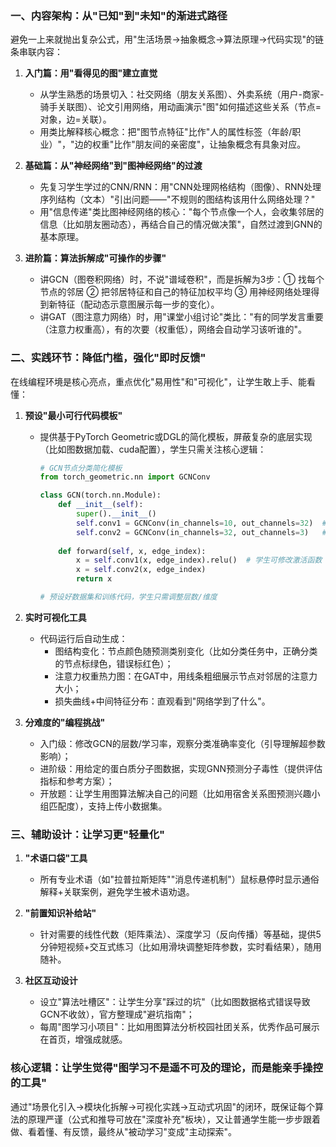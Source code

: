 


### **一、内容架构：从"已知"到"未知"的渐进式路径**
避免一上来就抛出复杂公式，用"生活场景→抽象概念→算法原理→代码实现"的链条串联内容：

1. **入门篇：用"看得见的图"建立直觉**  
   - 从学生熟悉的场景切入：社交网络（朋友关系图）、外卖系统（用户-商家-骑手关联图）、论文引用网络，用动画演示"图"如何描述这些关系（节点=对象，边=关联）。  
   - 用类比解释核心概念：把"图节点特征"比作"人的属性标签（年龄/职业）"，"边的权重"比作"朋友间的亲密度"，让抽象概念有具象对应。  

2. **基础篇：从"神经网络"到"图神经网络"的过渡**  
   - 先复习学生学过的CNN/RNN：用"CNN处理网格结构（图像）、RNN处理序列结构（文本）"引出问题——"不规则的图结构该用什么网络处理？"  
   - 用"信息传递"类比图神经网络的核心："每个节点像一个人，会收集邻居的信息（比如朋友圈动态），再结合自己的情况做决策"，自然过渡到GNN的基本原理。  

3. **进阶篇：算法拆解成"可操作的步骤"**  
   - 讲GCN（图卷积网络）时，不说"谱域卷积"，而是拆解为3步：① 找每个节点的邻居 ② 把邻居特征和自己的特征加权平均 ③ 用神经网络处理得到新特征（配动态示意图展示每一步的变化）。  
   - 讲GAT（图注意力网络）时，用"课堂小组讨论"类比："有的同学发言重要（注意力权重高），有的次要（权重低），网络会自动学习该听谁的"。  


### **二、实践环节：降低门槛，强化"即时反馈"**
在线编程环境是核心亮点，重点优化"易用性"和"可视化"，让学生敢上手、能看懂：

1. **预设"最小可行代码模板"**  
   - 提供基于PyTorch Geometric或DGL的简化模板，屏蔽复杂的底层实现（比如图数据加载、cuda配置），学生只需关注核心逻辑：  
     ```python
     # GCN节点分类简化模板
     from torch_geometric.nn import GCNConv
     
     class GCN(torch.nn.Module):
         def __init__(self):
             super().__init__()
             self.conv1 = GCNConv(in_channels=10, out_channels=32)  # 第一步聚合
             self.conv2 = GCNConv(in_channels=32, out_channels=3)   # 第二步聚合
         
         def forward(self, x, edge_index):
             x = self.conv1(x, edge_index).relu()  # 学生可修改激活函数
             x = self.conv2(x, edge_index)
             return x
     
     # 预设好数据集和训练代码，学生只需调整层数/维度
     ```

2. **实时可视化工具**  
   - 代码运行后自动生成：  
     - 图结构变化：节点颜色随预测类别变化（比如分类任务中，正确分类的节点标绿色，错误标红色）；  
     - 注意力权重热力图：在GAT中，用线条粗细展示节点对邻居的注意力大小；  
     - 损失曲线+中间特征分布：直观看到"网络学到了什么"。  

3. **分难度的"编程挑战"**  
   - 入门级：修改GCN的层数/学习率，观察分类准确率变化（引导理解超参数影响）；  
   - 进阶级：用给定的蛋白质分子图数据，实现GNN预测分子毒性（提供评估指标和参考方案）；  
   - 开放题：让学生用图算法解决自己的问题（比如用宿舍关系图预测兴趣小组匹配度），支持上传小数据集。  


### **三、辅助设计：让学习更"轻量化"**
1. **"术语口袋"工具**  
   - 所有专业术语（如"拉普拉斯矩阵""消息传递机制"）鼠标悬停时显示通俗解释+关联案例，避免学生被术语劝退。  

2. **"前置知识补给站"**  
   - 针对需要的线性代数（矩阵乘法）、深度学习（反向传播）等基础，提供5分钟短视频+交互式练习（比如用滑块调整矩阵参数，实时看结果），随用随补。  

3. **社区互动设计**  
   - 设立"算法吐槽区"：让学生分享"踩过的坑"（比如图数据格式错误导致GCN不收敛），官方整理成"避坑指南"；  
   - 每周"图学习小项目"：比如用图算法分析校园社团关系，优秀作品可展示在首页，增强成就感。  


### **核心逻辑：让学生觉得"图学习不是遥不可及的理论，而是能亲手操控的工具"**  
通过"场景化引入→模块化拆解→可视化实践→互动式巩固"的闭环，既保证每个算法的原理严谨（公式和推导可放在"深度补充"板块），又让普通学生能一步步跟着做、看着懂、有反馈，最终从"被动学习"变成"主动探索"。